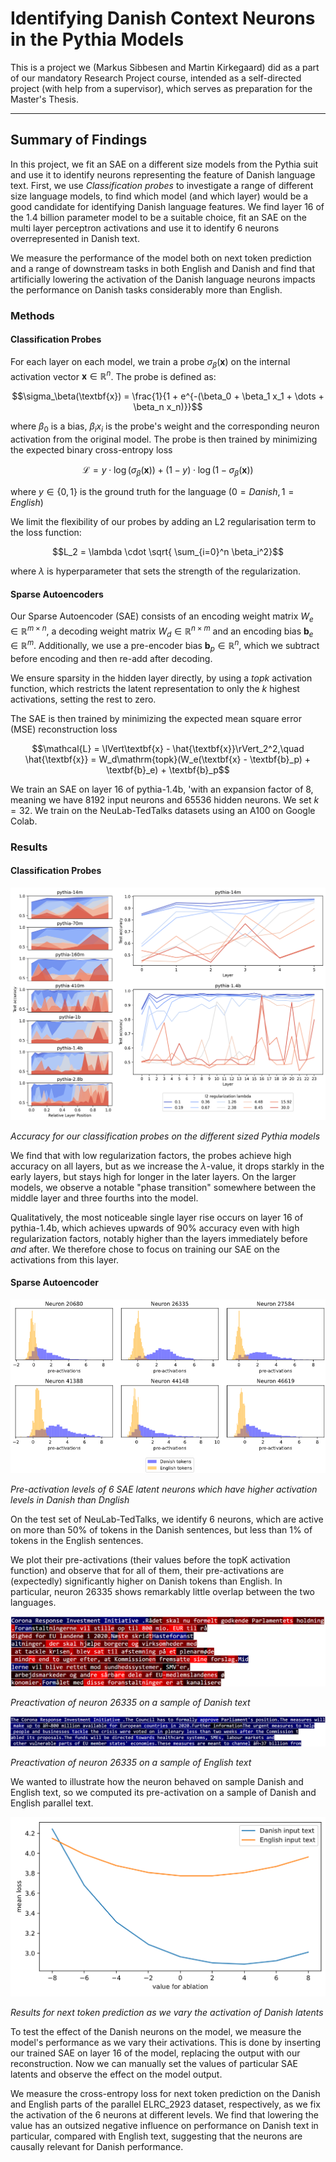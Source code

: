 # Identifying Danish Context Neurons in the Pythia Models

This is a project we (Markus Sibbesen and Martin Kirkegaard) did as a part of our mandatory Research Project course, intended as a self-directed project (with help from a supervisor), which serves as preparation for the Master's Thesis.

---

## Summary of Findings

In this project, we fit an SAE on a different size models from the Pythia suit and use it to identify neurons representing the feature of Danish language text. First, we use *Classification probes* to investigate a range of different size language models, to find which model (and which layer) would be a good candidate for identifying Danish language features. We find layer 16 of the 1.4 billion parameter model to be a suitable choice, fit an SAE on the multi layer perceptron activations and use it to identify 6 neurons overrepresented in Danish text.

We measure the performance of the model both on next token prediction and a range of downstream tasks in both English and Danish and find that artificially lowering the activation of the Danish language neurons impacts the performance on Danish tasks considerably more than English.


### Methods

#### Classification Probes

For each layer on each model, we train a probe $\sigma_\beta(\textbf{x})$ on the internal activation vector $\textbf{x}\in \mathbb{R}^n$. The probe is defined as:

```math
\sigma_\beta(\textbf{x}) = \frac{1}{1 + e^{-(\beta_0 + \beta_1 x_1 + \dots + \beta_n x_n)}}
```
where $\beta_0$ is a bias, $\beta_ix_i$ is the probe's weight and the corresponding neuron activation from the original model. The probe is then trained by minimizing the expected binary cross-entropy loss

```math
\mathcal{L} = y \cdot\log(\sigma_\beta(\textbf{x})) + (1-y)\cdot\log(1 -\sigma_\beta(\textbf{x}))
```
where $y \in \{0, 1\}$ is the ground truth for the language ($0=Danish, 1=English$)

We limit the flexibility of our probes by adding an L2 regularisation term to the loss function:

```math
L_2 = \lambda \cdot \sqrt{ \sum_{i=0}^n \beta_i^2}
```
where $\lambda$ is hyperparameter that sets the strength of the regularization.


#### Sparse Autoencoders

Our Sparse Autoencoder (SAE) consists of an encoding weight matrix $W_e \in \mathbb{R}^{m \times n}$, a decoding weight matrix $W_d \in \mathbb{R}^{n \times m}$ and an encoding bias $\textbf{b}_e \in \mathbb{R}^m$. Additionally, we use a pre-encoder bias $\textbf{b}_p \in \mathbb{R}^n$, which we subtract before encoding and then re-add after decoding. 

We ensure sparsity in the hidden layer directly, by using a $topk$ activation function, which restricts the latent representation to only the $k$ highest activations, setting the rest to zero. 


The SAE is then trained by minimizing the expected mean square error (MSE) reconstruction loss 
```math
\mathcal{L} =  \lVert\textbf{x} - \hat{\textbf{x}}\rVert_2^2,\quad
\hat{\textbf{x}} = W_d\mathrm{topk}(W_e(\textbf{x} - \textbf{b}_p) + \textbf{b}_e) + \textbf{b}_p
```

We train an SAE on layer 16 of pythia-1.4b, 'with an expansion factor of 8, meaning we have 8192 input neurons and 65536 hidden neurons. We set $k=32$. We train on the NeuLab-TedTalks datasets using an A100 on Google Colab.


### Results

#### Classification Probes

![Probe Results](figures/sparse_probes_superfigure/superfigure.png)

*Accuracy for our classification probes on the different sized Pythia models*

We find that with low regularization factors, the probes achieve high accuracy on all layers, but as we increase the $\lambda$-value, it drops starkly in the early layers, but stays high for longer in the later layers. On the larger models, we observe a notable "phase transition" somewhere between the middle layer and three fourths into the model.

Qualitatively, the most noticeable single layer rise occurs on layer 16 of pythia-1.4b, which achieves upwards of $90\%$ accuracy even with high regularization factors, notably higher than the layers immediately before *and* after. We therefore chose to focus on training our SAE on the activations from this layer.

#### Sparse Autoencoder

![Preactivation of danish neurons](figures/sae_neuron_activations/neuron_preacts.png)

*Pre-activation levels of 6 SAE latent neurons which have higher activation levels in Danish than Dnglish*

On the test set of NeuLab-TedTalks, we identify 6 neurons, which are active on more than 50\% of tokens in the Danish sentences, but less than 1\% of tokens in the English sentences.

We plot their pre-activations (their values before the topK activation function) and observe that for all of them, their pre-activations are (expectedly) significantly higher on Danish tokens than English. In particular, neuron 26335 shows remarkably little overlap between the two languages.


![Preactivation of neuron 26335 on a sample of Danish text](figures/sae_neuron_activations/preacts_da_newer.png)

*Preactivation of neuron 26335 on a sample of Danish text*

![Preactivation of neuron 26335 on a sample of English text](figures/sae_neuron_activations/preacts_en_newer.png)

*Preactivation of neuron 26335 on a sample of English text*

We wanted to illustrate how the neuron behaved on sample Danish and English text, so we computed its pre-activation on a sample of Danish and English parallel text.



![Next Token Prediction results](figures/downstream_tasks/next_token_pred.png)

*Results for next token prediction as we vary the activation of Danish latents*

To test the effect of the Danish neurons on the model, we measure the model's performance as we vary their activations. This is done by inserting our trained SAE on layer 16 of the model, replacing the output with our reconstruction. Now we can manually set the values of particular SAE latents and observe the effect on the model output.

We measure the cross-entropy loss for next token prediction on the Danish and English parts of the parallel ELRC\_2923 dataset, respectively, as we fix the activation of the 6 neurons at different levels. We find that lowering the value has an outsized negative influence on performance on Danish text in particular, compared with English text, suggesting that the neurons are causally relevant for Danish performance.



